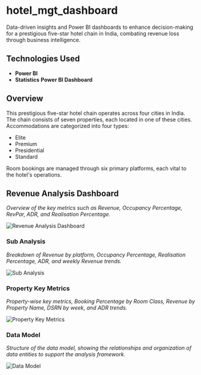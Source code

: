 # hotel_mgt_dashboard
Data-driven insights and Power BI dashboards to enhance decision-making for a prestigious five-star hotel chain in India, combating revenue loss through business intelligence.

## Technologies Used
- **Power BI**
- **Statistics**
**Power BI Dashboard**


## Overview
This prestigious five-star hotel chain operates across four cities in India. The chain consists of seven properties, each located in one of these cities. Accommodations are categorized into four types:
- Elite
- Premium
- Presidential
- Standard

Room bookings are managed through six primary platforms, each vital to the hotel's operations.
## Revenue Analysis Dashboard

*Overview of the key metrics such as Revenue, Occupancy Percentage, RevPar, ADR, and Realisation Percentage.*

![Revenue Analysis Dashboard](https://drive.google.com/uc?export=view&id=1-G_p0RjE5LQFIFs2JS3q5_j759-pU0Qh)


### Sub Analysis
*Breakdown of Revenue by platform, Occupancy Percentage, Realisation Percentage, ADR, and weekly Revenue trends.*

![Sub Analysis](https://drive.google.com/uc?export=view&id=1YFU0zBy4D14U2pyOu71o1yMviISLEa8X)


### Property Key Metrics

*Property-wise key metrics, Booking Percentage by Room Class, Revenue by Property Name, DSRN by week, and ADR trends.*


![Property Key Metrics](https://drive.google.com/uc?export=view&id=1K7dTX7czuODW5US0NYKroO7_ZKSwRpoq)

### Data Model

*Structure of the data model, showing the relationships and organization of data entities to support the analysis framework.*

![Data Model](https://drive.google.com/uc?export=view&id=1Y9Iey71OZBIQdIlWnJ5aAaNRQAUnpwJS)


